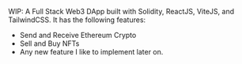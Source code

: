 WIP: A Full Stack Web3 DApp built with Solidity, ReactJS, ViteJS, and TailwindCSS.
It has the following features:
- Send and Receive Ethereum Crypto
- Sell and Buy NFTs
- Any new feature I like to implement later on.
